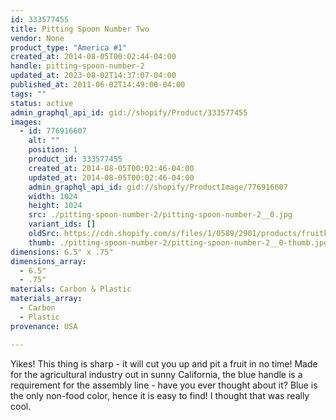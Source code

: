 ```yaml
---
id: 333577455
title: Pitting Spoon Number Two
vendor: None
product_type: "America #1"
created_at: 2014-08-05T00:02:44-04:00
handle: pitting-spoon-number-2
updated_at: 2023-08-02T14:37:07-04:00
published_at: 2011-06-02T14:49:00-04:00
tags: ""
status: active
admin_graphql_api_id: gid://shopify/Product/333577455
images:
  - id: 776916607
    alt: ""
    position: 1
    product_id: 333577455
    created_at: 2014-08-05T00:02:46-04:00
    updated_at: 2014-08-05T00:02:46-04:00
    admin_graphql_api_id: gid://shopify/ProductImage/776916607
    width: 1024
    height: 1024
    src: ./pitting-spoon-number-2/pitting-spoon-number-2__0.jpg
    variant_ids: []
    oldSrc: https://cdn.shopify.com/s/files/1/0589/2901/products/fruitknife.jpeg?v=1407211366
    thumb: ./pitting-spoon-number-2/pitting-spoon-number-2__0-thumb.jpg
dimensions: 6.5" x .75"
dimensions_array:
  - 6.5"
  - .75"
materials: Carbon & Plastic
materials_array:
  - Carbon
  - Plastic
provenance: USA

---
```


Yikes! This thing is sharp \- it will cut you up and pit a fruit in no time! Made for the agricultural industry out in sunny California, the blue handle is a requirement for the assembly line \- have you ever thought about it? Blue is the only non-food color, hence it is easy to find! I thought that was really cool.